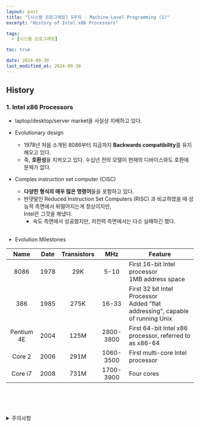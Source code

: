 ```yaml
---
layout: post
title: "[시스템 프로그래밍] 5주차 - Machine-Level Programming (1)"
excerpt: "History of Intel x86 Processors"

tags:
  - [시스템 프로그래밍]

toc: true

date: 2024-09-30
last_modified_at: 2024-09-30
---
```

## History
### 1. Intel x86 Processors
- laptop/desktop/server market을 사실상 지배하고 있다.  

- Evolutionary design
  - 1978년 처음 소개된 8086부터 지금까지 **Backwards compatibility**를 유지해오고 있다.  
  - 즉, **호환성**을 지켜오고 있다. 수십년 전의 모델이 현재의 디바이스와도 호환에 문제가 없다.

- Complex instruction set computer (CISC)
  - **다양한 형식의 매우 많은 명령어**들을 포함하고 있다.  
  - 반댓말인 Reduced Instruction Set Computers (RISC) 과 비교하였을 때 성능적 측면에서 뒤떨어지는게 정상이지만,  
  Intel은 그것을 해냈다.
    - 속도 측면에서 성공했지만, 저전력 측면에서는 다소 실패하긴 했다.  

  <br>

- Evolution Milestones

|Name|Date|Transistors|MHz|Feature|
|:---:|:---:|:---:|:---:|---|
|8086|1978|29K|5-10|First 16-bit Intel processor<br>1MB address space|
|386|1985|275K|16-33|First 32 bit Intel Processor<br>Added "flat addressing", capable of running Unix|
|Pentium 4E|2004|125M|2800-3800|First 64-bit Intel x86 processor, referred to as x86-64|
|Core 2|2006|291M|1060-3500|First multi-core Intel processor|
|Core i7|2008|731M|1700-3900|Four cores|

<br>
<br>
<br>
<br>
<details>
<summary>주의사항</summary>
<div markdown="1">  

이 포스팅은 강원대학교 송원준 교수님의 시스템 프로그래밍 수업을 들으며 내용을 정리 한 것입니다.  
수업 내용에 대한 저작권은 교수님께 있으니,  
다른 곳으로의 무분별한 내용 복사를 자제해 주세요.  

</div>
</details>